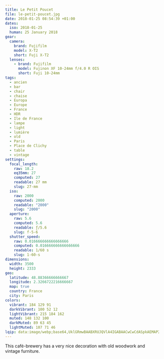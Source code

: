 ```yaml
---
title: Le Petit Poucet
file: le-petit-poucet.jpg
date: 2018-01-25 08:54:39 +01:00
dates:
  iso: 2018-01-25
  human: 25 January 2018
gear:
  camera:
    brand: Fujifilm
    model: X-T2
    short: Fuji X-T2
  lenses:
    - brand: Fujifilm
      model: Fujinon XF 10-24mm f/4.0 R OIS
      short: Fuji 10-24mm
tags:
  - ancien
  - bar
  - chair
  - chaise
  - Europa
  - Europe
  - France
  - HDR
  - Ile de France
  - lampe
  - light
  - lumière
  - old
  - Paris
  - Place de Clichy
  - table
  - vintage
settings:
  focal_length:
    raw: 18.2
    eq35mm: 27
    computed: 27
    readable: 27 mm
    slug: 27-mm
  iso:
    raw: 2000
    computed: 2000
    readable: "2000"
    slug: "2000"
  aperture:
    raw: 5.6
    computed: 5.6
    readable: ƒ/5.6
    slug: f-5-6
  shutter_speed:
    raw: 0.016666666666666666
    computed: 0.016666666666666666
    readable: 1/60 s
    slug: 1-60-s
dimensions:
  width: 3500
  height: 2333
geo:
  latitude: 48.88366666666667
  longitude: 2.3266722216666667
  map: true
  country: France
  city: Paris
colors:
  vibrant: 184 129 91
  darkVibrant: 100 52 12
  lightVibrant: 215 184 162
  muted: 148 132 100
  darkMuted: 89 63 45
  lightMuted: 107 71 46
lqip: data:image/webp;base64,UklGRmwBAABXRUJQVlA4IGABAACwCwCdASpkAEMAP2mou1iztzOqMljMQuAtCWMAy6yPZqhH+ZBuY4DKbcotM3DMOGbwssrVwVDICOp+kYxn/5PA5p27Fax8NhaQmMUlDyhPr/6lR6GUgJ2DdQeYeC1QhetqNx1CWOAA/eltAYmlkJrjEqBe2odkGqeYim0wld3iDssWeJZtUv1jR4cVI6m9OlB8yYTNe0SpVcaTrCIufx2ePeVQ9xsMi02Fe8kTZVlyNNl1Wrk+VS4LNjeA54dephDOeb0PAMjZpa37BEr8ixOy30zmJ7v71DrAzRb3sVDIYshw9B61yAXYme4fiWDYB0Kn4eL2Hc6aokR9GRhUlTBMhe3i/PfWDQd7nMpmqFXR6WsDBCV23YyyDT2k7/mROhNM92w7wMciOTD6GGVIVdZFqi2QjsASWPZa0TT2ojGIv4uMuMwcUzCX4NnZiBq28t0poZ9Q97WFCxAAdABVYAAA
---
```


This café-brewery has a very nice decoration with old woodwork and vintage furniture.
